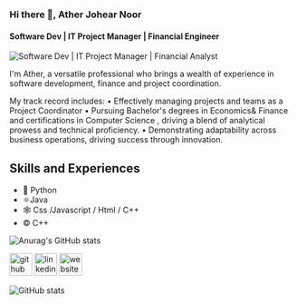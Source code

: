### Hi there 👋, Ather Johear Noor 
#### Software Dev | IT Project Manager | Financial Engineer
![Software Dev | IT Project Manager | Financial Analyst](https://media.licdn.com/dms/image/v2/D5616AQEC1vf_sEYv9Q/profile-displaybackgroundimage-shrink_350_1400/profile-displaybackgroundimage-shrink_350_1400/0/1728277972925?e=1733961600&v=beta&t=WVa9UkKmVor9qr42kAYHO0XW6U5jSAPi6WQLlqQzApI)

I'm Ather, a versatile professional who brings a wealth of experience in software development, finance and project coordination. 

My track record includes:
• Effectively managing projects and teams as a Project Coordinator 
• Pursuing Bachelor's degrees in Economics& Finance  and certifications in Computer Science , driving a blend of analytical prowess and technical proficiency.
• Demonstrating adaptability across business operations, driving success through innovation.

## Skills and Experiences 
* 🐍 Python 
* ⚛️Java
* 🕸️ Css /Javascript / Html / C++ 
*  ©️ C++

![Anurag's GitHub stats](https://github-readme-stats.vercel.app/api?username=atherjnoor&show_icons=true)



[<img src='https://cdn.jsdelivr.net/npm/simple-icons@3.0.1/icons/github.svg' alt='github' height='40'>](https://github.com/https://github.com/atherjnoor)  [<img src='https://cdn.jsdelivr.net/npm/simple-icons@3.0.1/icons/linkedin.svg' alt='linkedin' height='40'>](https://www.linkedin.com/in/https://www.linkedin.com/in/ather-johear-noor-621541278//)  [<img src='https://cdn.jsdelivr.net/npm/simple-icons@3.0.1/icons/icloud.svg' alt='website' height='40'>](https://atherjohearn.wixsite.com/my-website)  

![GitHub stats](https://github-readme-stats.vercel.app/api?username=https://github.com/atherjnoor&show_icons=true)  

